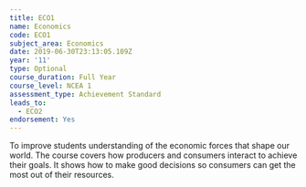 ```yaml
---
title: ECO1
name: Economics
code: ECO1
subject_area: Economics
date: 2019-06-30T23:13:05.109Z
year: '11'
type: Optional
course_duration: Full Year
course_level: NCEA 1
assessment_type: Achievement Standard
leads_to:
  - ECO2
endorsement: Yes
---
```

To improve students understanding of the economic forces that shape our world. The course covers how producers and consumers interact to achieve their goals. It shows how to make good decisions so consumers can get the most out of their resources.
